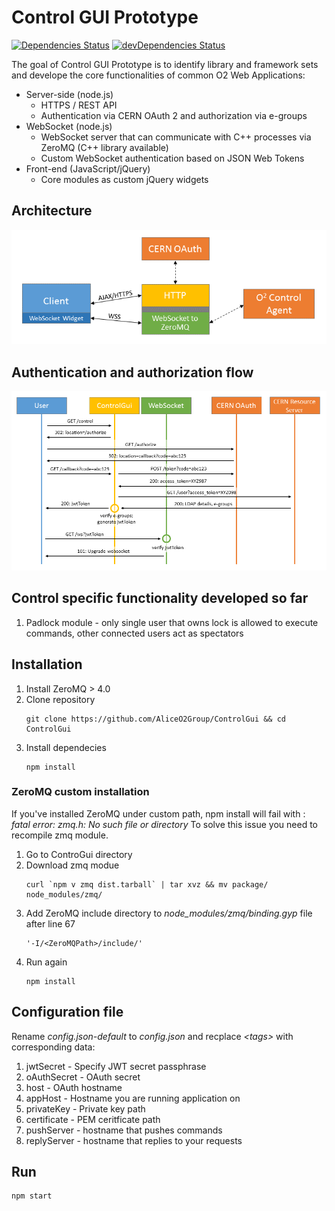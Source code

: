 # Control GUI Prototype

[![Dependencies Status](https://david-dm.org/AliceO2Group/ControlGui/status.svg)](https://david-dm.org/AliceO2Group/ControlGui)
[![devDependencies Status](https://david-dm.org/AliceO2Group/ControlGui/dev-status.svg)](https://david-dm.org/AliceO2Group/ControlGui?type=dev)

The goal of Control GUI Prototype is to identify library and framework sets and develope the core functionalities of common O2 Web Applications:
- Server-side (node.js)
  - HTTPS / REST API
  - Authentication via CERN OAuth 2 and authorization via e-groups
- WebSocket (node.js)
  - WebSocket server that can communicate with C++ processes via ZeroMQ (C++ library available)
  - Custom WebSocket authentication based on JSON Web Tokens
- Front-end (JavaScript/jQuery)
  - Core modules as custom jQuery widgets

## Architecture
![Control GUI Architecture](./docs/images/architecture.png "Prototype of Control GUI - Architecture")

## Authentication and authorization flow
![Control GUI Authentication](./docs/images/auth.png "Authentication and authorization flow")

## Control specific functionality developed so far
1. Padlock module - only single user that owns lock is allowed to execute commands, other connected users act as spectators

## Installation
1. Install ZeroMQ > 4.0
2. Clone repository
     ```
     git clone https://github.com/AliceO2Group/ControlGui && cd ControlGui
     ```
3. Install dependecies
     ```
     npm install
     ```

### ZeroMQ custom installation
If you've installed ZeroMQ under custom path, npm install will fail with : *fatal error: zmq.h: No such file or directory*
To solve this issue you need to recompile zmq module.

1. Go to ControGui directory
2. Download zmq modue
     ```
     curl `npm v zmq dist.tarball` | tar xvz && mv package/ node_modules/zmq/
     ```
3. Add ZeroMQ include directory to *node_modules/zmq/binding.gyp* file after line 67
     ```
     '-I/<ZeroMQPath>/include/'
     ```
4. Run again 
     ```
     npm install
     ```

## Configuration file
Rename *config.json-default* to *config.json* and recplace *&lt;tags&gt;* with corresponding data:

1. jwtSecret   -  Specify JWT secret passphrase
2. oAuthSecret -  OAuth secret
3. host        -  OAuth hostname
4. appHost     -  Hostname you are running application on
5. privateKey  -  Private key path
6. certificate -  PEM ceritficate path
7. pushServer  -  hostname that pushes commands
8. replyServer -  hostname that replies to your requests

## Run
```
npm start
```
